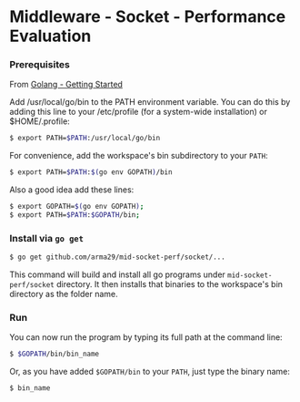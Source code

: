# Middleware - Socket - Performance Evaluation

### Prerequisites 

From [Golang - Getting Started](https://golang.org/doc/install)

Add /usr/local/go/bin to the PATH environment variable. You can do this by adding this line to your /etc/profile (for a system-wide installation) or $HOME/.profile:

```bash
$ export PATH=$PATH:/usr/local/go/bin
```

For convenience, add the workspace's bin subdirectory to your `PATH`:

```bash
$ export PATH=$PATH:$(go env GOPATH)/bin
```

Also a good idea add these lines:

```bash
$ export GOPATH=$(go env GOPATH);
$ export PATH=$PATH:$GOPATH/bin;
```

### Install via `go get`

```bash
$ go get github.com/arma29/mid-socket-perf/socket/...
```

This command will build and install all go programs under `mid-socket-perf/socket` directory. It then installs that binaries to the workspace's bin directory as the folder name.

### Run

You can now run the program by typing its full path at the command line:

```bash
$ $GOPATH/bin/bin_name
```

Or, as you have added `$GOPATH/bin` to your `PATH`, just type the binary name:

```bash
$ bin_name
```

